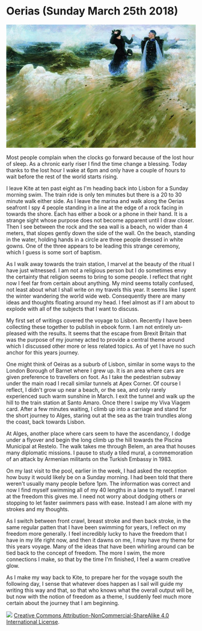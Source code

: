# Oerias (Sunday March 25th 2018) #

![*What a Freedom (1903) Ilya Repin*](../images/WhatAFreedom.jpg "What A Freedom")

Most people complain when the clocks go forward because of the lost hour of sleep. As a chronic early riser I find the time change a blessing. Today thanks to the lost hour I wake at 6pm and only have a couple of hours to wait before the rest of the world starts rising.

I leave Kite at ten past eight as I'm heading back into Lisbon for a Sunday morning swim. The train ride is only ten minutes but there is a 20 to 30 minute walk either side. As I leave the marina and walk along the Oerias seafront I spy 4 people standing in a line at the edge of a rock facing in towards the shore. Each has either a book or a phone in their hand. It is a strange sight whose purpose does not become apparent until I draw closer. Then I see between the rock and the sea wall is a beach, no wider than 4 meters, that slopes gently down the side of the wall. On the beach, standing in the water, holding hands in a circle are three people dressed in white gowns. One of the three appears to be leading this strange ceremony, which I guess is some sort of baptism. 

As I walk away towards the train station, I marvel at the beauty of the ritual I have just witnessed. I am not a religious person but I do sometimes envy the certainty that religion seems to bring to some people. I reflect that right now I feel far from certain about anything. My mind seems totally confused, not least about what I shall write on my travels this year. It seems like I spent the winter wandering the world wide web. Consequently there are many ideas and thoughts floating around my head. I feel almost as if I am about to explode with all of the subjects that I want to discuss.

My first set of writings covered the voyage to Lisbon. Recently I have been collecting these together to publish in ebook form. I am not entirely un-pleased with the results. It seems that the escape from Brexit Britain that was the purpose of my journey acted to provide a central theme around which I discussed other more or less related topics. As of yet I have no such anchor for this years journey.

One might think of Oeiras as a suburb of Lisbon, similar in some ways to the London Borough of Barnet where I grew up. It is an area where cars are given preference to travellers on foot. As I take the pedestrian subway under the main road I recall similar tunnels at Apex Corner. Of course I reflect, I didn't grow up near a beach, or the sea, and only rarely experienced such warm sunshine in March. I exit the tunnel and walk up the hill to the train station at Santo Amaro. Once there I swipe my Viva Viagem card. After a few minutes waiting, I climb up into a carriage and stand for the short journey to Alges, staring out at the sea as the train trundles along the coast, back towards Lisbon.

At Alges, another place where cars seem to have the ascendancy, I dodge under a flyover and begin the long climb up the hill towards the Piscina Municipal at Restelo. The walk takes me through Belem, an area that houses many diplomatic missions. I pause to study a tiled mural, a commemoration of an attack by Armenian militants on the Turkish Embassy in 1983.  

On my last visit to the pool, earlier in the week, I had asked the reception how busy it would likely be on a Sunday morning. I had been told that there weren't usually many people before 1pm. The information was correct and now I find myself swimming all of my 40 lengths in a lane to myself. I marvel at the freedom this gives me. I need not worry about dodging others or stopping to let faster swimmers pass with ease. Instead I am alone with my strokes and my thoughts.

As I switch between front crawl, breast stroke and then back stroke, in the same regular patten that I have been swimming for years, I reflect on my freedom more generally. I feel incredibly lucky to have the freedom that I have in my life right now, and then it dawns on me, I may have my theme for this years voyage. Many of the ideas that have been whirling around can be tied back to the concept of freedom. The more I swim, the more connections I make, so that by the time I'm finished, I feel a warm creative glow.

As I make my way back to Kite, to prepare her for the voyage south the following day, I sense that whatever does happen as I sail will guide my writing this way and that, so that who knows what the overall output will be, but now with the notion of freedom as a theme, I suddenly feel much more certain about the journey that I am beginning.
  
![](https://i.creativecommons.org/l/by-nc-sa/4.0/88x31.png)
[Creative Commons Attribution-NonCommercial-ShareAlike 4.0 International License](href="http://creativecommons.org/licenses/by-nc-sa/4.0/). 




